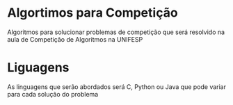 # Algortimos para Competição
Algoritmos para solucionar problemas de competição que será resolvido na aula de Competição de Algoritmos na UNIFESP

# Liguagens
As linguagens que serão abordados será C, Python ou Java que pode variar para cada solução do problema
